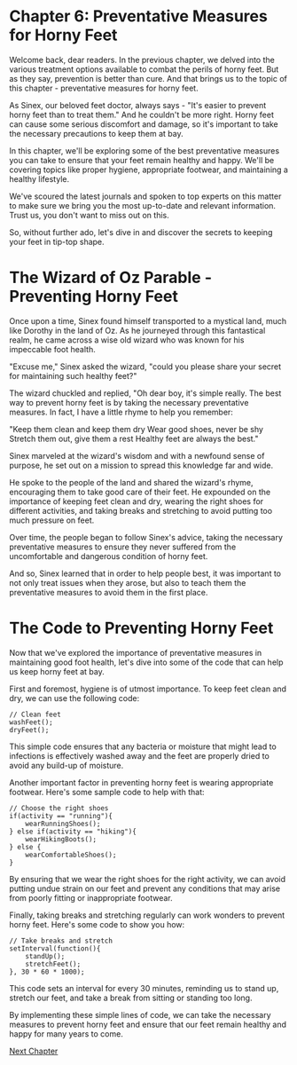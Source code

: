 # Chapter 6: Preventative Measures for Horny Feet

Welcome back, dear readers. In the previous chapter, we delved into the various treatment options available to combat the perils of horny feet. But as they say, prevention is better than cure. And that brings us to the topic of this chapter - preventative measures for horny feet.

As Sinex, our beloved feet doctor, always says - "It's easier to prevent horny feet than to treat them." And he couldn't be more right. Horny feet can cause some serious discomfort and damage, so it's important to take the necessary precautions to keep them at bay.

In this chapter, we'll be exploring some of the best preventative measures you can take to ensure that your feet remain healthy and happy. We'll be covering topics like proper hygiene, appropriate footwear, and maintaining a healthy lifestyle.

We've scoured the latest journals and spoken to top experts on this matter to make sure we bring you the most up-to-date and relevant information. Trust us, you don't want to miss out on this.

So, without further ado, let's dive in and discover the secrets to keeping your feet in tip-top shape.
# The Wizard of Oz Parable - Preventing Horny Feet

Once upon a time, Sinex found himself transported to a mystical land, much like Dorothy in the land of Oz. As he journeyed through this fantastical realm, he came across a wise old wizard who was known for his impeccable foot health.

"Excuse me," Sinex asked the wizard, "could you please share your secret for maintaining such healthy feet?"

The wizard chuckled and replied, "Oh dear boy, it's simple really. The best way to prevent horny feet is by taking the necessary preventative measures. In fact, I have a little rhyme to help you remember:

"Keep them clean and keep them dry
Wear good shoes, never be shy
Stretch them out, give them a rest
Healthy feet are always the best."

Sinex marveled at the wizard's wisdom and with a newfound sense of purpose, he set out on a mission to spread this knowledge far and wide.

He spoke to the people of the land and shared the wizard's rhyme, encouraging them to take good care of their feet. He expounded on the importance of keeping feet clean and dry, wearing the right shoes for different activities, and taking breaks and stretching to avoid putting too much pressure on feet.

Over time, the people began to follow Sinex's advice, taking the necessary preventative measures to ensure they never suffered from the uncomfortable and dangerous condition of horny feet.

And so, Sinex learned that in order to help people best, it was important to not only treat issues when they arose, but also to teach them the preventative measures to avoid them in the first place.
# The Code to Preventing Horny Feet

Now that we've explored the importance of preventative measures in maintaining good foot health, let's dive into some of the code that can help us keep horny feet at bay.

First and foremost, hygiene is of utmost importance. To keep feet clean and dry, we can use the following code:

```
// Clean feet
washFeet();
dryFeet();
```

This simple code ensures that any bacteria or moisture that might lead to infections is effectively washed away and the feet are properly dried to avoid any build-up of moisture.

Another important factor in preventing horny feet is wearing appropriate footwear. Here's some sample code to help with that:

```
// Choose the right shoes
if(activity == "running"){
    wearRunningShoes();
} else if(activity == "hiking"){
    wearHikingBoots();
} else {
    wearComfortableShoes();
}
```

By ensuring that we wear the right shoes for the right activity, we can avoid putting undue strain on our feet and prevent any conditions that may arise from poorly fitting or inappropriate footwear.

Finally, taking breaks and stretching regularly can work wonders to prevent horny feet. Here's some code to show you how:

```
// Take breaks and stretch
setInterval(function(){
    standUp();
    stretchFeet();
}, 30 * 60 * 1000);
```

This code sets an interval for every 30 minutes, reminding us to stand up, stretch our feet, and take a break from sitting or standing too long.

By implementing these simple lines of code, we can take the necessary measures to prevent horny feet and ensure that our feet remain healthy and happy for many years to come.


[Next Chapter](07_Chapter07.md)